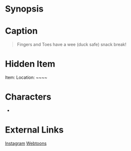 # Synopsis


# Caption
> Fingers and Toes have a wee (duck safe) snack break!

# Hidden Item
Item: 
Location: ~~~~

# Characters
* 

# External Links
[Instagram]()
[Webtoons](https://www.webtoons.com/en/challenge/twistwood-tales/108-duck-safe-snacks/viewer?title_no=344740&episode_no=118)